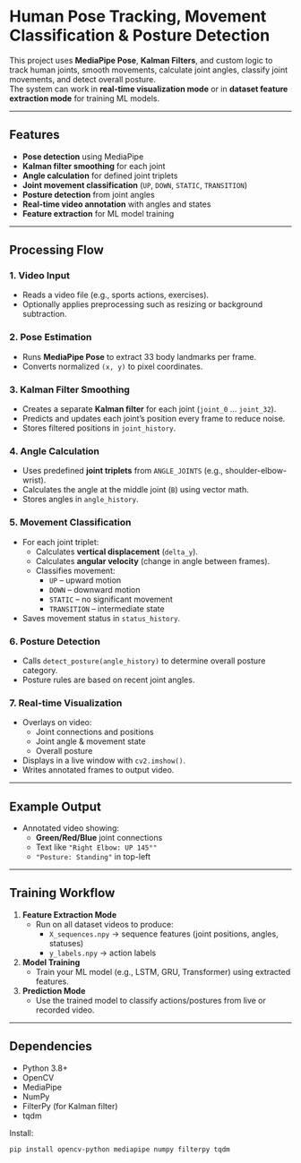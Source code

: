 # Human Pose Tracking, Movement Classification & Posture Detection

This project uses **MediaPipe Pose**, **Kalman Filters**, and custom logic to track human joints, smooth movements, calculate joint angles, classify joint movements, and detect overall posture.  
The system can work in **real-time visualization mode** or in **dataset feature extraction mode** for training ML models.

---

## Features
- **Pose detection** using MediaPipe
- **Kalman filter smoothing** for each joint
- **Angle calculation** for defined joint triplets
- **Joint movement classification** (`UP`, `DOWN`, `STATIC`, `TRANSITION`)
- **Posture detection** from joint angles
- **Real-time video annotation** with angles and states
- **Feature extraction** for ML model training

---

## Processing Flow

### 1. Video Input
- Reads a video file (e.g., sports actions, exercises).
- Optionally applies preprocessing such as resizing or background subtraction.

### 2. Pose Estimation
- Runs **MediaPipe Pose** to extract 33 body landmarks per frame.
- Converts normalized `(x, y)` to pixel coordinates.

### 3. Kalman Filter Smoothing
- Creates a separate **Kalman filter** for each joint (`joint_0` ... `joint_32`).
- Predicts and updates each joint’s position every frame to reduce noise.
- Stores filtered positions in `joint_history`.

### 4. Angle Calculation
- Uses predefined **joint triplets** from `ANGLE_JOINTS` (e.g., shoulder-elbow-wrist).
- Calculates the angle at the middle joint (`B`) using vector math.
- Stores angles in `angle_history`.

### 5. Movement Classification
- For each joint triplet:
  - Calculates **vertical displacement** (`delta_y`).
  - Calculates **angular velocity** (change in angle between frames).
  - Classifies movement:
    - `UP` – upward motion
    - `DOWN` – downward motion
    - `STATIC` – no significant movement
    - `TRANSITION` – intermediate state
- Saves movement status in `status_history`.

### 6. Posture Detection
- Calls `detect_posture(angle_history)` to determine overall posture category.
- Posture rules are based on recent joint angles.

### 7. Real-time Visualization
- Overlays on video:
  - Joint connections and positions
  - Joint angle & movement state
  - Overall posture
- Displays in a live window with `cv2.imshow()`.
- Writes annotated frames to output video.

---

## Example Output
- Annotated video showing:
  - **Green/Red/Blue** joint connections
  - Text like `"Right Elbow: UP 145°"`
  - `"Posture: Standing"` in top-left

---

## Training Workflow
1. **Feature Extraction Mode**
   - Run on all dataset videos to produce:
     - `X_sequences.npy` → sequence features (joint positions, angles, statuses)
     - `y_labels.npy` → action labels
2. **Model Training**
   - Train your ML model (e.g., LSTM, GRU, Transformer) using extracted features.
3. **Prediction Mode**
   - Use the trained model to classify actions/postures from live or recorded video.

---

## Dependencies
- Python 3.8+
- OpenCV
- MediaPipe
- NumPy
- FilterPy (for Kalman filter)
- tqdm

Install:
```bash
pip install opencv-python mediapipe numpy filterpy tqdm
